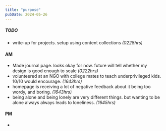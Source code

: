 ```yaml
---
title: "purpose"
pubDate: 2024-05-26
---
```



##### TODO

- write-up for projects. setup using content collections *(0228hrs)*

#### AM

- Made journal page. looks okay for now. future will tell whether my design is good enough to scale *(0222hrs)*
- volunteered at an NGO with college mates to teach underprivileged kids. 10/10 would encourage. *(1643hrs)*
- homepage is receiving a lot of negative feedback about it being too wordy, and boring. *(1643hrs)*
- being alone and being lonely are very different things. but wanting to be alone always always leads to loneliness. *(1645hrs)*

#### PM

-

